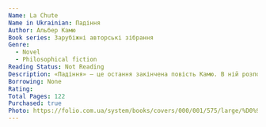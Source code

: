 ```yaml
---
Name: La Chute
Name in Ukrainian: Падіння
Author: Альбер Камю
Book series: Зарубіжні авторські зібрання
Genre:
  - Novel
  - Philosophical fiction
Reading Status: Not Reading
Description: «Падіння» — це остання закінчена повість Камю. В ній розповідається історія респектабельного адвоката Жана-Батиста Кламанса. Довгі роки він тягнув бездумне, хоча і цілком благопристойне існування, але одного разу пройшов повз потопаючу жінку, зробивши вигляд, що нічого не бачить і не чує. Цей вчинок змінив усе його життя і прирік на довгі роки болісних сумнівів, коли почалося те саме падіння…
Borrowing: None
Rating: 
Total Pages: 122
Purchased: true
Photo: https://folio.com.ua/system/books/covers/000/001/575/large/%D0%97%D0%90%D0%97_%D0%9A%D0%B0%D0%BC%D1%8E_%D0%9F%D0%B0%D0%B4%D1%96%D0%BD%D0%BD%D1%8F.png?1572267981
---
```

